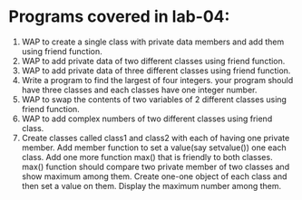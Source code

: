 <h1>Programs covered in lab-04:</h1>

<ol>
    <li>WAP to create a single class with private data members and add them using friend function.</li>
    <li>WAP to add private data of two different classes using friend function.</li>
    <li>WAP to add private data of three different classes using friend function.</li>
    <li>Write a program to find the largest of four integers. your program should have three classes and each classes have one integer number.</li>
    <li>WAP to swap the contents of two variables of 2 different classes using friend function.</li>
    <li>WAP to add complex numbers of two different classes using friend class.</li>
    <li>Create classes called class1 and class2 with each of having one private member. Add member function to set a value(say setvalue()) one each class. Add one more function max() that is friendly to both classes. max() function should compare two private member of two classes and show maximum among them. Create one-one object of each class and then set a value on them. Display the maximum number among them.</li>
</ol>
